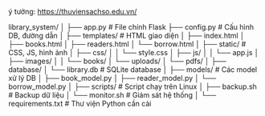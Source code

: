 ý tưởng: https://thuviensachso.edu.vn/

library_system/
│
├── app.py                    # File chính Flask
├── config.py                 # Cấu hình DB, đường dẫn
│
├── templates/                # HTML giao diện
│   ├── index.html
│   ├── books.html
│   ├── readers.html
│   └── borrow.html
│
├── static/                   # CSS, JS, hình ảnh
│   ├── css/
│   │   └── style.css
│   ├── js/
│   │   └── app.js
│   ├── images/
│   │   └── books/
│   └── uploads/
│       └── pdfs/
│
├── database/
│   └── library.db            # SQLite database
│
├── models/                   # Các model xử lý DB
│   ├── book_model.py
│   ├── reader_model.py
│   └── borrow_model.py
│
├── scripts/                  # Script chạy trên Linux
│   ├── backup.sh             # Backup dữ liệu
│   └── monitor.sh            # Giám sát hệ thống
│
└── requirements.txt          # Thư viện Python cần cài

